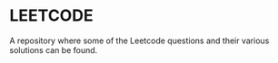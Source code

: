 # LEETCODE

A repository where some of the Leetcode questions and their various solutions can be found.

